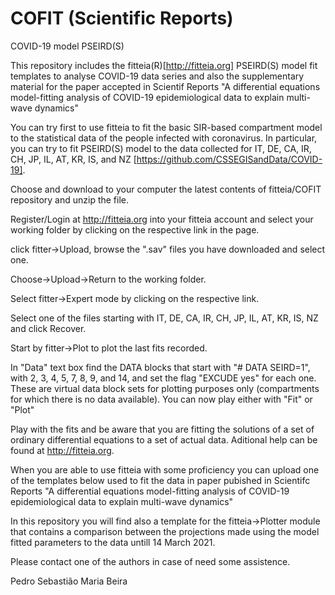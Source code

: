 # COFIT (Scientific Reports)
COVID-19 model PSEIRD(S) 

This repository includes the fitteia(R)[http://fitteia.org] PSEIRD(S) model fit templates to analyse COVID-19 data series and also the supplementary material 
for the paper accepted in Scientif Reports "A differential equations model-fitting analysis of COVID-19 epidemiological data to explain multi-wave dynamics"

You can try first to use fitteia to fit the basic SIR-based compartment model to the statistical data of the people infected with coronavirus. 
In particular, you can try to fit PSEIRD(S) model to the data collected for IT, DE, CA, IR, CH, JP, IL, AT, KR, IS, and NZ [https://github.com/CSSEGISandData/COVID-19].

Choose and download to your computer the latest contents of fitteia/COFIT repository and unzip the file.

Register/Login at http://fitteia.org into your fitteia account and select your working folder by clicking on the respective link in the page.

click fitter->Upload, browse the ".sav" files you have downloaded and select one.

Choose->Upload->Return to the working folder.

Select fitter->Expert mode by clicking on the respective link.

Select one of the files starting with IT, DE, CA, IR, CH, JP, IL, AT, KR, IS, NZ and click Recover.

Start by fitter->Plot to plot the last fits recorded.

In "Data" text box find the DATA blocks that start with "# DATA SEIRD=1", with 2, 3, 4, 5, 7, 8, 9, and 14, and set the flag "EXCUDE yes" for each one. These are virtual data block sets for plotting purposes only (compartments for which there is no data available). You can now play either with "Fit" or "Plot"

Play with the fits and be aware that you are fitting the solutions of a set of ordinary differential equations to a set of actual data. Aditional help can be found at http://fitteia.org.

When you are able to use fitteia with some proficiency you can upload one of the templates below used to fit the data in paper pubished in Scientifc Reports 
"A differential equations model-fitting analysis of COVID-19 epidemiological data to explain multi-wave dynamics"

In this repository you will find also a template for the fitteia->Plotter module that contains a comparison between the projections made using the model fitted parameters to the data untill 14 March 2021.

Please contact one of the authors in case of need some assistence.

Pedro Sebastião
Maria Beira
